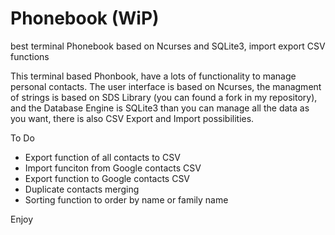 # Phonebook (WiP)
best terminal Phonebook based on Ncurses and SQLite3, import export CSV functions

This terminal based Phonbook, have a lots of functionality to manage personal contacts. The user interface is based on Ncurses, the managment of strings is based on SDS Library (you can found a fork in my repository), and the Database Engine is SQLite3 than you can manage all the data as you want, there is also CSV Export and Import possibilities.

To Do
- Export function of all contacts to CSV
- Import funciton from Google contacts CSV
- Export function to Google contacts CSV
- Duplicate contacts merging
- Sorting function to order by name or family name

Enjoy
